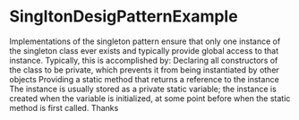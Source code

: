 # SingltonDesigPatternExample
Implementations of the singleton pattern ensure that only one instance of the singleton class ever exists and typically provide global access to that instance.
Typically, this is accomplished by: Declaring all constructors of the class to be private, which prevents it from being instantiated by other objects
Providing a static method that returns a reference to the instance
The instance is usually stored as a private static variable; the instance is created when the variable is initialized, at some point before when the static method is first called.
Thanks
